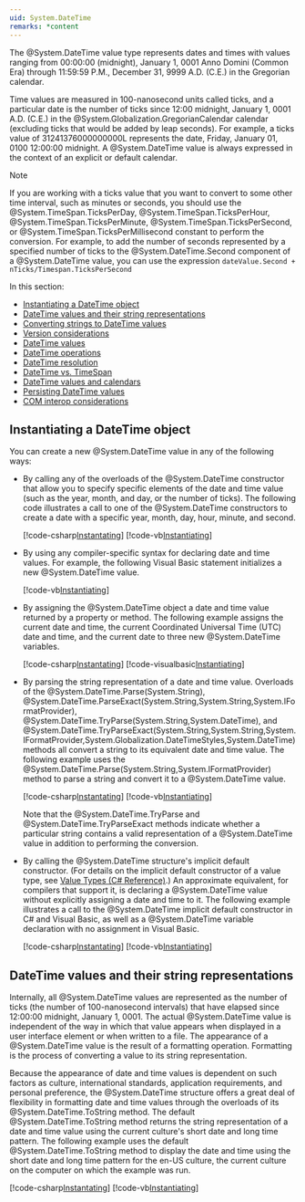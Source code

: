 ```yaml
---
uid: System.DateTime
remarks: *content
---
```


The @System.DateTime value type represents dates and times with values ranging from 00:00:00 (midnight), January 1, 0001 Anno Domini (Common Era) through 11:59:59 P.M., December 31, 9999 A.D. (C.E.) in the Gregorian calendar.

Time values are measured in 100-nanosecond units called ticks, and a particular date is the number of ticks since 12:00 midnight, January 1, 0001 A.D. (C.E.) in the @System.Globalization.GregorianCalendar calendar (excluding ticks that would be added by leap seconds). For example, a ticks value of 31241376000000000L represents the date, Friday, January 01, 0100 12:00:00 midnight. A @System.DateTime value is always expressed in the context of an explicit or default calendar.

> [!NOTE]
> If you are working with a ticks value that you want to convert to some other time interval, such as minutes or seconds, you should use the @System.TimeSpan.TicksPerDay, @System.TimeSpan.TicksPerHour, @System.TimeSpan.TicksPerMinute, @System.TimeSpan.TicksPerSecond, or @System.TimeSpan.TicksPerMillisecond constant to perform the conversion. For example, to add the number of seconds represented by a specified number of ticks to the @System.DateTime.Second component of a @System.DateTime value, you can use the expression `dateValue.Second + nTicks/Timespan.TicksPerSecond`

In this section:

- [Instantiating a DateTime object](#Instantiation)
- [DateTime values and their string representations](#Strings)
- [Converting strings to DateTime values](#Instantiation)
- [Version considerations](#Instantiation)
- [DateTime values](#Instantiation) 
- [DateTime operations](#Instantiation)
- [DateTime resolution](#Instantiation)
- [DateTime vs. TimeSpan](#Instantiation)
- [DateTime values and calendars](#Instantiation)
- [Persisting DateTime values](#Instantiation)
- [COM interop considerations](#Instantiation)

<a name="Instantiation"></a>
## Instantiating a DateTime object ##

You can create a new @System.DateTime value in any of the following ways:

- By calling any of the overloads of the @System.DateTime constructor that allow you to specify specific elements of the date and time value (such as the year, month, and day, or the number of ticks). The following code illustrates a call to one of the @System.DateTime constructors to create a date with a specific year, month, day, hour, minute, and second.

  [!code-csharp[Instantating](../samples/snippets/csharp/System.DateTime/instantiation1.cs#L17-L17)]
  [!code-vb[Instantiating](../samples/snippets/vb/System.DateTime/instantiation1.vb#L17-L17)]

- By using any compiler-specific syntax for declaring date and time values. For example, the following Visual Basic statement initializes a new @System.DateTime value.

  [!code-vb[Instantiating](../samples/snippets/vb/System.DateTime/instantiation1.vb#L23-L23)]

- By assigning the @System.DateTime object a date and time value returned by a property or method. The following example assigns the current date and time, the current Coordinated Universal Time (UTC) date and time, and the current date to three new @System.DateTime variables.

  [!code-csharp[Instantating](../samples/snippets/csharp/System.DateTime/instantiation1.cs#L24-L26)]
  [!code-visualbasic[Instantiating](../samples/snippets/vb/System.DateTime/instantiation1.vb#L29-L31)]

- By parsing the string representation of a date and time value. Overloads of the @System.DateTime.Parse(System.String), @System.DateTime.ParseExact(System.String,System.String,System.IFormatProvider), @System.DateTime.TryParse(System.String,System.DateTime), and @System.DateTime.TryParseExact(System.String,System.String,System.IFormatProvider,System.Globalization.DateTimeStyles,System.DateTime) methods all convert a string to its equivalent date and time value. The following example uses the @System.DateTime.Parse(System.String,System.IFormatProvider) method to parse a string and convert it to a @System.DateTime value.

  [!code-csharp[Instantating](../samples/snippets/csharp/System.DateTime/instantiation1.cs#L33-L35)]
  [!code-vb[Instantiating](../samples/snippets/vb/System.DateTime/instantiation1.vb#L37-L39)]

  Note that the @System.DateTime.TryParse and @System.DateTime.TryParseExact methods indicate whether a particular string contains a valid representation of a @System.DateTime value in addition to performing the conversion.

- By calling the @System.DateTime structure's implicit default constructor. (For details on the implicit default constructor of a value type, see [Value Types (C# Reference)](https://msdn.microsoft.com/library/s1ax56ch.aspx).) An approximate equivalent, for compilers that support it, is declaring a @System.DateTime value without explicitly assigning a date and time to it. The following example illustrates a call to the @System.DateTime implicit default constructor in C# and Visual Basic, as well as a @System.DateTime variable declaration with no assignment in Visual Basic.

  [!code-csharp[Instantating](../samples/snippets/csharp/System.DateTime/instantiation1.cs#L42-L46)]
  [!code-vb[Instantiating](../samples/snippets/vb/System.DateTime/instantiation1.vb#L46-L56)]

<a name="Strings"></a>
## DateTime values and their string representations ##

Internally, all @System.DateTime values are represented as the number of ticks (the number of 100-nanosecond intervals) that have elapsed since 12:00:00 midnight, January 1, 0001. The actual @System.DateTime value is independent of the way in which that value appears when displayed in a user interface element or when written to a file. The appearance of a @System.DateTime value is the result of a formatting operation. Formatting is the process of converting a value to its string representation.

Because the appearance of date and time values is dependent on such factors as culture, international standards, application requirements, and personal preference, the @System.DateTime structure offers a great deal of flexibility in formatting date and time values through the overloads of its @System.DateTime.ToString method. The default @System.DateTime.ToString method returns the string representation of a date and time value using the current culture's short date and long time pattern. The following example uses the default @System.DateTime.ToString method to display the date and time using the short date and long time pattern for the en-US culture, the current culture on the computer on which the example was run.

[!code-csharp[Instantating](../samples/snippets/csharp/System.DateTime/formatting1.cs#Snippet1)]
[!code-vb[Instantiating](../samples/snippets/vb/System.DateTime/formatting1.vb#1)]